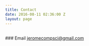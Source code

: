 ```yaml
---
title: Contact
date: 2016-08-11 02:36:00 Z
layout: page
---
```


<br>
### Email
<a href="mailto:jeromecompsci@gmail.com?Subject=Hello" target="_top">jeromecompsci@gmail.com</a>
